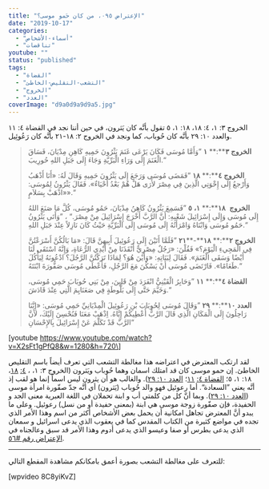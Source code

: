 ```yaml
---
title: "الإعتراض ٠٩٥، من كان حَمو موسى؟"
date: "2019-10-17"
categories: 
  - "أسماء-الأشخاص"
  - "تناقضات"
youtube: ""
status: "published"
tags: 
  - "القضاة"
  - "التشعب-التقليص-الخاطئ"
  - "الخروج"
  - "العدد"
coverImage: "d9a0d9a9d9a5.jpg"
---
```


الخروج ٣: ١، ٤: ١٨، ١٨: ١، ٥ تقول بأنَّه كان يَثرون، في حين أننا نجد في القضاة ٤: ١١ والعدد ١٠: ٢٩ بأنَّه كان حُوباب، كما ونجد في الخروج ٢: ١٨\-٢١ بأنَّه كان رَعُوئِيل.

> **الخروج** **٣****:** **١** ”وَأَمَّا مُوسَى فَكَانَ يَرْعَى غَنَمَ يَثْرُونَ حَمِيهِ كَاهِنِ مِدْيَانَ، فَسَاقَ الْغَنَمَ إِلَى وَرَاءِ الْبَرِّيَّةِ وَجَاءَ إِلَى جَبَلِ اللهِ حُورِيبَ.“
> 
> **الخروج** **٤****:** **١٨** ”فَمَضَى مُوسَى وَرَجَعَ إِلَى يَثْرُونَ حَمِيهِ وَقَالَ لَهُ: «أَنَا أَذْهَبُ وَأَرْجعُ إِلَى إِخْوَتِي الَّذِينَ فِي مِصْرَ لأَرَى هَلْ هُمْ بَعْدُ أَحْيَاءٌ». فَقَالَ يَثْرُونُ لِمُوسَى: «اذْهَبْ بِسَلاَمٍ».“
> 
> **الخروج**  **١٨****:** **١،** **٥** ”فَسَمِعَ يَثْرُونُ كَاهِنُ مِدْيَانَ، حَمُو مُوسَى، كُلَّ مَا صَنَعَ اللهُ إِلَى مُوسَى وَإِلَى إِسْرَائِيلَ شَعْبِهِ: أَنَّ الرَّبَّ أَخْرَجَ إِسْرَائِيلَ مِنْ مِصْرَ.“ ، ”وَأَتَى يَثْرُونُ حَمُو مُوسَى وَابْنَاهُ وَامْرَأَتُهُ إِلَى مُوسَى إِلَى الْبَرِّيَّةِ حَيْثُ كَانَ نَازِلاً عِنْدَ جَبَلِ اللهِ.“
> 
> **الخروج** **٢****:** **١٨****\-****٢١** ”فَلَمَّا أَتَيْنَ إِلَى رَعُوئِيلَ أَبِيهِنَّ قَالَ: «مَا بَالُكُنَّ أَسْرَعْتُنَّ فِي الْمَجِيءِ الْيَوْمَ؟» فَقُلْنَ: «رَجُلٌ مِصْرِيٌّ أَنْقَذَنَا مِنْ أَيْدِي الرُّعَاةِ، وَإِنَّهُ اسْتَقَى لَنَا أَيْضًا وَسَقَى الْغَنَمَ». فَقَالَ لِبَنَاتِهِ: «وَأَيْنَ هُوَ؟ لِمَاذَا تَرَكْتُنَّ الرَّجُلَ؟ ادْعُونَهُ لِيَأْكُلَ طَعَامًا». فَارْتَضَى مُوسَى أَنْ يَسْكُنَ مَعَ الرَّجُلِ، فَأَعْطَى مُوسَى صَفُّورَةَ ابْنَتَهُ.“
> 
> **القضاة** **٤****:** **١١** ”وَحَابِرُ الْقَيْنِيُّ انْفَرَدَ مِنْ قَايِنَ، مِنْ بَنِي حُوبَابَ حَمِي مُوسَى، وَخَيَّمَ حَتَّى إِلَى بَلُّوطَةٍ فِي صَعَنَايِمَ الَّتِي عِنْدَ قَادَشَ.“
> 
> **العدد** **١٠****:** **٢٩** ”وَقَالَ مُوسَى لِحُوبَابَ بْنِ رَعُوئِيلَ الْمِدْيَانِيِّ حَمِي مُوسَى: «إِنَّنَا رَاحِلُونَ إِلَى الْمَكَانِ الَّذِي قَالَ الرَّبُّ أُعْطِيكُمْ إِيَّاهُ. اِذْهَبْ مَعَنَا فَنُحْسِنَ إِلَيْكَ، لأَنَّ الرَّبَّ قَدْ تَكَلَّمَ عَنْ إِسْرَائِيلَ بِالإِحْسَانِ“

\[youtube https://www.youtube.com/watch?v=X2sFt1gPfQ8&w=1280&h=720\]

لقد ارتكب المعترض في اعتراضه هذا مغالطة التشعب التي تعرف أيضاً باسم التقليص الخاطئ. إن حمو موسى كان قد امتلك اسمان وهما حُوباب ويَثرون (الخروج ٣: ١، ، [٤:](https://biblia.com/books/ar-vandyke/ex4.18) [١٨](https://biblia.com/books/ar-vandyke/ex4.18)، ١٨: ١، ٥؛ [القضاة ٤:](https://biblia.com/books/ar-vandyke/jdg4.11) [١١](https://biblia.com/books/ar-vandyke/jdg4.11)؛ [العدد ١٠: ٢٩](https://biblia.com/books/ar-vandyke/nu10.29)). والغالب هو أن يثرون ليس اسماً إنما هو لقب إذ أنَّه يعني ”السعادة“. أما رعوئيل فهو والد حُوباب (يَثرون) أي أنَّه جدّ صفّورة امرأة موسى ([العدد ١٠: ٢٩](https://biblia.com/books/ar-vandyke/nu10.29)). وبما أنَّ كل من كلمتي أب و ابنة تحملان في اللغة العبرية معنى الجد و الحفيدة، فإن صفّورة زوجة موسى هي ابنة (بمعنى حفيدة أو من نسل) رعوئيل. وعلى ما يبدو أنَّ المعترض تجاهل امكانية أن يحمل بعض الأشخاص أكثر من اسم وهذا الأمر الذي تجده في مواضع كثيرة من الكتاب المقدس كما في يعقوب الذي يدعى اسرائيل و سمعان الذي يدعى بطرس أو صفا وعيسو الذي يدعى أدوم وهذا الأمر قد سبق وعالجناه في [الإعتراض رقم #٥٦](http://reasonofhope.com/2019/03/27/objetion056/).

* * *

للتعرف على مغالطة التشعب بصورة أعمق بامكانكم مشاهدة المقطع التالي:

\[wpvideo 8C8yiKvZ\]

